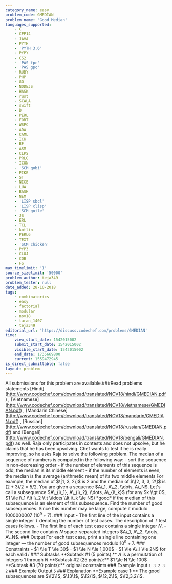 ```yaml
---
category_name: easy
problem_code: GMEDIAN
problem_name: 'Good Median'
languages_supported:
    - C
    - CPP14
    - JAVA
    - PYTH
    - 'PYTH 3.6'
    - PYPY
    - CS2
    - 'PAS fpc'
    - 'PAS gpc'
    - RUBY
    - PHP
    - GO
    - NODEJS
    - HASK
    - rust
    - SCALA
    - swift
    - D
    - PERL
    - FORT
    - WSPC
    - ADA
    - CAML
    - ICK
    - BF
    - ASM
    - CLPS
    - PRLG
    - ICON
    - 'SCM qobi'
    - PIKE
    - ST
    - NICE
    - LUA
    - BASH
    - NEM
    - 'LISP sbcl'
    - 'LISP clisp'
    - 'SCM guile'
    - JS
    - ERL
    - TCL
    - kotlin
    - PERL6
    - TEXT
    - 'SCM chicken'
    - PYP3
    - CLOJ
    - COB
    - FS
max_timelimit: '1'
source_sizelimit: '50000'
problem_author: teja349
problem_tester: null
date_added: 28-10-2018
tags:
    - combinatorics
    - easy
    - factorial
    - modular
    - nov18
    - taran_1407
    - teja349
editorial_url: 'https://discuss.codechef.com/problems/GMEDIAN'
time:
    view_start_date: 1542015002
    submit_start_date: 1542015002
    visible_start_date: 1542015002
    end_date: 1735669800
    current: 1559472945
is_direct_submittable: false
layout: problem
---
```

All submissions for this problem are available.\###Read problems statements \[Hindi\](http://www.codechef.com/download/translated/NOV18/hindi/GMEDIAN.pdf) , \[Vietnamese\](http://www.codechef.com/download/translated/NOV18/vietnamese/GMEDIAN.pdf) , \[Mandarin Chinese\](http://www.codechef.com/download/translated/NOV18/mandarin/GMEDIAN.pdf) , \[Russian\](http://www.codechef.com/download/translated/NOV18/russian/GMEDIAN.pdf) and \[Bengali\](http://www.codechef.com/download/translated/NOV18/bengali/GMEDIAN.pdf) as well. Raja only participates in contests and does not upsolve, but he claims that he has been upsolving. Chef wants to test if he is really improving, so he asks Raja to solve the following problem. The median of a sequence of numbers is computed in the following way: - sort the sequence in non-decreasing order - if the number of elements of this sequence is odd, the median is its middle element - if the number of elements is even, the median is the average (arithmetic mean) of its two middle elements For example, the median of $\[1, 3, 2\]$ is $2$ and the median of $\[2, 3, 3, 2\]$ is $(2+3)/2 = 5/2$. You are given a sequence $A\_1, A\_2, \\dots, A\_N$. Let's call a subsequence $A\_{i\_1}, A\_{i\_2}, \\dots, A\_{i\_k}$ (for any $k \\gt 0$, $1 \\le i\_1 \\lt i\_2 \\lt \\ldots \\lt i\_k \\le N$) \*good\* if the median of this subsequence is an element of this subsequence. Find the number of good subsequences. Since this number may be large, compute it modulo $1000000007$ ($10^9+7$). ### Input - The first line of the input contains a single integer $T$ denoting the number of test cases. The description of $T$ test cases follows. - The first line of each test case contains a single integer $N$. - The second line contains $N$ space-separated integers $A\_1, A\_2, \\dots, A\_N$. ### Output For each test case, print a single line containing one integer — the number of good subsequences modulo $10^9+7$. ### Constraints - $1 \\le T \\le 30$ - $1 \\le N \\le 1,000$ - $1 \\le A\_i \\le 2N$ for each valid $i$ ### Subtasks \*\*Subtask #1 (5 points):\*\* $A$ is a permutation of integers $1$ through $N$ \*\*Subtask #2 (25 points):\*\* $1 \\le N \\le 100$ \*\*Subtask #3 (70 points):\*\* original constraints ### Example Input ``` 1 3 2 3 2 ``` ### Example Output ``` 5 ``` ### Explanation \*\*Example case 1:\*\* The good subsequences are $\[2\]$, $\[3\]$, $\[2\]$, $\[2,2\]$, $\[2,3,2\]$.
